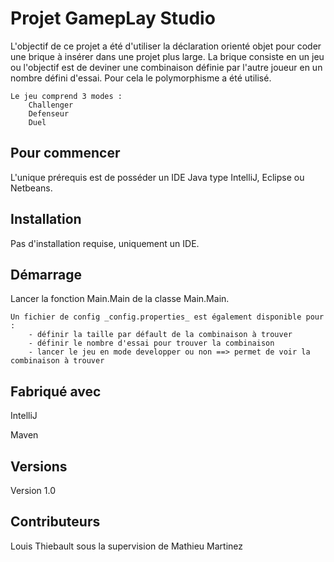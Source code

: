 # **Projet GamepLay Studio**

L'objectif de ce projet a été d'utiliser la déclaration orienté objet pour coder une brique à insérer dans une projet plus large.
La brique consiste en un jeu ou l'objectif est de deviner une combinaison définie par l'autre joueur en un nombre défini d'essai. 
Pour cela le polymorphisme a été utilisé. 
    
    Le jeu comprend 3 modes :
        Challenger
        Defenseur
        Duel
    

## **Pour commencer**

L'unique prérequis est de posséder un IDE Java type IntelliJ, Eclipse ou Netbeans.

## **Installation**

Pas d'installation requise, uniquement un IDE.

## **Démarrage**

Lancer la fonction Main.Main de la classe Main.Main.

    Un fichier de config _config.properties_ est également disponible pour :
        - définir la taille par défault de la combinaison à trouver
        - définir le nombre d'essai pour trouver la combinaison
        - lancer le jeu en mode developper ou non ==> permet de voir la combinaison à trouver

## **Fabriqué avec**

IntelliJ

Maven

## **Versions** 

Version 1.0

## **Contributeurs**

Louis Thiebault sous la supervision de Mathieu Martinez